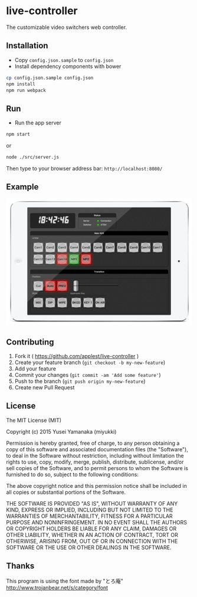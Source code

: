 live-controller
========
The customizable video switchers web controller.

Installation
--------
- Copy `config.json.sample` to `config.json`
- Install dependency components with bower

```sh
cp config.json.sample config.json
npm install
npm run webpack
```

Run
--------
- Run the app server

```sh
npm start
```
or 
```sh
node ./src/server.js
```
Then type to your browser address bar: `http://localhost:8080/`

Example
--------
![](docs/ipad-mini-demo.png)

Contributing
--------
1. Fork it ( https://github.com/applest/live-controller )
2. Create your feature branch (`git checkout -b my-new-feature`)
3. Add your feature
4. Commit your changes (`git commit -am 'Add some feature'`)
5. Push to the branch (`git push origin my-new-feature`)
6. Create new Pull Request

License
--------
The MIT License (MIT)

Copyright (c) 2015 Yusei Yamanaka (miyukki)

Permission is hereby granted, free of charge, to any person obtaining a copy
of this software and associated documentation files (the "Software"), to deal
in the Software without restriction, including without limitation the rights
to use, copy, modify, merge, publish, distribute, sublicense, and/or sell
copies of the Software, and to permit persons to whom the Software is
furnished to do so, subject to the following conditions:

The above copyright notice and this permission notice shall be included in
all copies or substantial portions of the Software.

THE SOFTWARE IS PROVIDED "AS IS", WITHOUT WARRANTY OF ANY KIND, EXPRESS OR
IMPLIED, INCLUDING BUT NOT LIMITED TO THE WARRANTIES OF MERCHANTABILITY,
FITNESS FOR A PARTICULAR PURPOSE AND NONINFRINGEMENT. IN NO EVENT SHALL THE
AUTHORS OR COPYRIGHT HOLDERS BE LIABLE FOR ANY CLAIM, DAMAGES OR OTHER
LIABILITY, WHETHER IN AN ACTION OF CONTRACT, TORT OR OTHERWISE, ARISING FROM,
OUT OF OR IN CONNECTION WITH THE SOFTWARE OR THE USE OR OTHER DEALINGS IN
THE SOFTWARE.

Thanks
--------
This program is using the font made by "とろ庵"  
http://www.trojanbear.net/s/category/font
